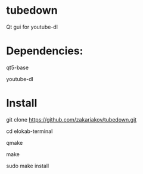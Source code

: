 # tubedown
Qt gui for youtube-dl

# Dependencies:

qt5-base

youtube-dl

# Install

git clone https://github.com/zakariakov/tubedown.git

cd elokab-terminal

qmake

make

sudo make install

